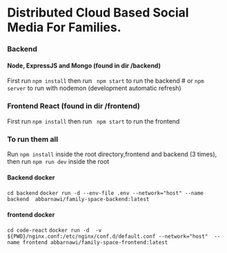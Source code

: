 #  Distributed Cloud Based Social Media For Families. 

### Backend
#### Node, ExpressJS and Mongo (found in dir /backend)
First run 
```npm install``` then run
``` npm start``` to run the backend #
or ```npm server``` to run with nodemon (development automatic refresh)
### Frontend React (found in dir /frontend)
First run 
```npm install``` then run
``` npm start``` to run the frontend

### To run them all 
Run ```npm install``` inside the root directory,frontend and backend (3 times), then run ``` npm run dev ``` inside the root

#### Backend docker

```cd backend```
```docker run -d --env-file .env --network="host" --name backend  abbarnawi/family-space-backend:latest```



#### frontend docker

```cd code-react```
```docker run -d  -v ${PWD}/nginx.conf:/etc/nginx/conf.d/default.conf --network="host"  --name frontend abbarnawi/family-space-frontend:latest```